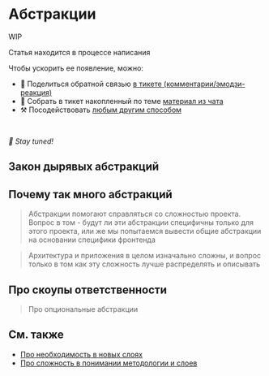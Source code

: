 # Абстракции

WIP

Статья находится в процессе написания

Чтобы ускорить ее появление, можно:

* 📢 Поделиться обратной связью [в тикете (комментарии/эмодзи-реакция)](https://github.com/feature-sliced/documentation/issues/186)
* 💬 Собрать в тикет накопленный по теме [материал из чата](https://t.me/feature_sliced)
* ⚒️ Посодействовать [любым другим способом](https://github.com/feature-sliced/documentation/blob/master/CONTRIBUTING.md)

<br />

*🍰 Stay tuned!*

## Закон дырявых абстракций[​](#the-law-of-leaky-abstractions "Прямая ссылка на этот заголовок")

## Почему так много абстракций[​](#why-are-there-so-many-abstractions "Прямая ссылка на этот заголовок")

> Абстракции помогают справляться со сложностью проекта. Вопрос в том - будут ли эти абстракции специфичны только для этого проекта, или же мы попытаемся вывести общие абстракции на основании специфики фронтенда

> Архитектура и приложения в целом изначально сложны, и вопрос только в том как эту сложность лучше распределять и описывать

## Про скоупы ответственности[​](#about-scopes-of-responsibility "Прямая ссылка на этот заголовок")

> Про опциональные абстракции

## См. также[​](#see-also "Прямая ссылка на этот заголовок")

* [Про необходимость в новых слоях](https://t.me/feature_sliced/2801)
* [Про сложность в понимании методологии и слоев](https://t.me/feature_sliced/2619)
